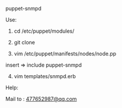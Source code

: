 puppet-snmpd


Use:

1. cd /etc/puppet/modules/

2. git clone

3. vim /etc/puppet/manifests/nodes/node.pp


  insert =>  include puppet-snmpd

4. vim templates/snmpd.erb

Help:

Mail to : 477652987@qq.com
